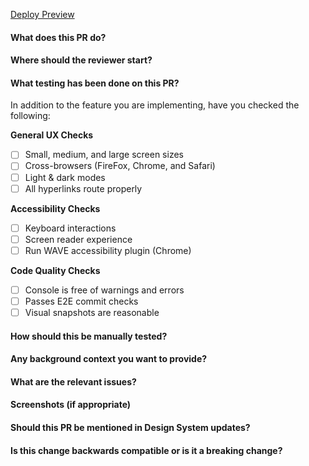 <!--- Provide a general summary of the PR in the Title above -->

<!--- Insert the PR's # for the deploy preview's URL -->

[Deploy Preview](https://deploy-preview-INSERT_PR_#_HERE--keen-mayer-a86c8b.netlify.app/)

#### What does this PR do?

#### Where should the reviewer start?

#### What testing has been done on this PR?

In addition to the feature you are implementing, have you checked the following:

**General UX Checks**

- [ ] Small, medium, and large screen sizes
- [ ] Cross-browsers (FireFox, Chrome, and Safari)
- [ ] Light & dark modes
- [ ] All hyperlinks route properly

**Accessibility Checks**

- [ ] Keyboard interactions
- [ ] Screen reader experience
- [ ] Run WAVE accessibility plugin (Chrome)

**Code Quality Checks**

- [ ] Console is free of warnings and errors
- [ ] Passes E2E commit checks
- [ ] Visual snapshots are reasonable

#### How should this be manually tested?

#### Any background context you want to provide?

#### What are the relevant issues?

#### Screenshots (if appropriate)

#### Should this PR be mentioned in Design System updates?

#### Is this change backwards compatible or is it a breaking change?

<!---
#### Notifications

[Update/New tag]Exact name of component/template

[name of the updated section within the guidance][Another update section]

[Message to fill the inline notification]
-->
